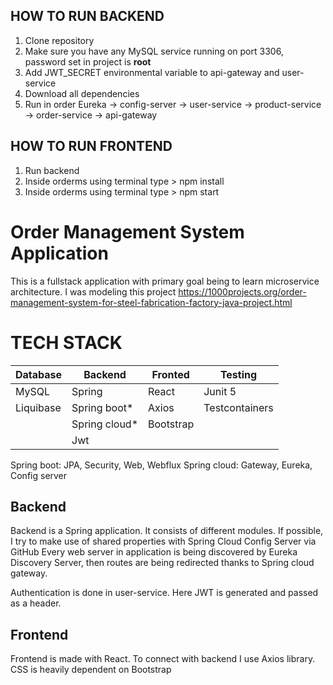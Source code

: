 ## HOW TO RUN BACKEND
1. Clone repository
2. Make sure you have any MySQL service running on port 3306, password set in project is **root**
3. Add JWT_SECRET environmental variable to api-gateway and user-service
4. Download all dependencies
5. Run in order Eureka -> config-server -> user-service -> product-service -> order-service -> api-gateway
## HOW TO RUN FRONTEND
1. Run backend
2. Inside orderms using terminal type > npm install 
3. Inside orderms using terminal type > npm start 

# Order Management System Application
This is a fullstack application with primary goal being to learn microservice architecture.
I was modeling this project https://1000projects.org/order-management-system-for-steel-fabrication-factory-java-project.html

# TECH STACK

| Database | Backend       | Fronted | Testing      |
|----------|---------------|---------|--------------|
|MySQL     |Spring         |React    |Junit 5       |
|Liquibase |Spring boot*   |Axios    |Testcontainers|
|          |Spring cloud*  |Bootstrap|              |
|          |Jwt            |         |              |

Spring boot: JPA, Security, Web, Webflux 
Spring cloud: Gateway, Eureka, Config server 

## Backend

Backend is a Spring application. It consists of different modules.
If possible, I try to make use of shared properties with Spring Cloud Config Server via GitHub
Every web server in application is being discovered by Eureka Discovery Server, then routes are being redirected thanks to Spring cloud gateway.

Authentication is done in user-service. Here JWT is generated and passed as a header.

## Frontend

Frontend is made with React. To connect with backend I use Axios library.
CSS is heavily dependent on Bootstrap
